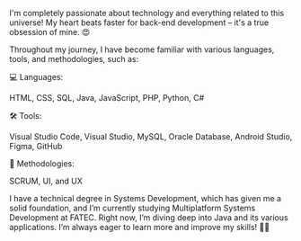 I'm completely passionate about technology and everything related to this universe! My heart beats faster for back-end development – it's a true obsession of mine. 😍

Throughout my journey, I have become familiar with various languages, tools, and methodologies, such as:

💻 Languages:

HTML, CSS, SQL, Java, JavaScript, PHP, Python, C#

🛠 Tools:

Visual Studio Code, Visual Studio, MySQL, Oracle Database, Android Studio, Figma, GitHub

🚀 Methodologies:

SCRUM, UI, and UX

I have a technical degree in Systems Development, which has given me a solid foundation, and I’m currently studying Multiplatform Systems Development at FATEC. Right now, I’m diving deep into Java and its various applications. I’m always eager to learn more and improve my skills! 💙✨
